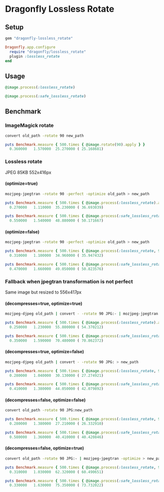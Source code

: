 # Dragonfly Lossless Rotate

## Setup
```ruby
gem "dragonfly-lossless_rotate"
```

```ruby
Dragonfly.app.configure
  require "dragonfly/lossless_rotate"
  plugin :lossless_rotate
end
```

## Usage
```ruby
@image.process(:lossless_rotate)
```

```ruby
@image.process(:safe_lossless_rotate)
```

## Benchmark

### ImageMagick rotate
```bash
convert old_path -rotate 90 new_path
```
```ruby
puts Benchmark.measure { 500.times { @image.rotate(90).apply } }
  0.360000   1.570000  25.270000 ( 25.168681)
```

### Lossless rotate
JPEG 85KB 552x416px

#### (optimize=true)
```bash
mozjpeg-jpegtran -rotate 90 -perfect -optimize old_path > new_path
```

```ruby
puts Benchmark.measure { 500.times { @image.process(:lossless_rotate).apply } }
  0.270000   1.110000  35.230000 ( 36.693039)

puts Benchmark.measure { 500.times { @image.process(:safe_lossless_rotate).apply } }
  0.550000   1.540000  48.880000 ( 50.171667)
```

#### (optimize=false)
```bash
mozjpeg-jpegtran -rotate 90 -perfect -optimize old_path > new_path
```

```ruby
puts Benchmark.measure { 500.times { @image.process(:lossless_rotate, 90, true, false).apply } }
  0.310000   1.100000  34.960000 ( 35.947432)

puts Benchmark.measure { 500.times { @image.process(:safe_lossless_rotate, 90, true, false).apply } }
  0.470000   1.660000  49.050000 ( 50.823576)
```

### Fallback when jpegtran transformation is not perfect

Same image but resized to 556x417px

#### (decompresses=true, optimize=true)
```bash
mozjpeg-djpeg old_path | convert - -rotate 90 JPG:- | mozjpeg-jpegtran -optimize > new_path
```
```ruby
puts Benchmark.measure { 500.times { @image.process(:lossless_rotate).apply } }
  0.250000   1.230000  55.800000 ( 54.370212)

puts Benchmark.measure { 500.times { @image.process(:safe_lossless_rotate).apply } }
  0.350000   1.590000  70.480000 ( 70.862372)
```

#### (decompresses=true, optimize=false)
```bash
mozjpeg-djpeg old_path | convert - -rotate 90 JPG: > new_path
```
```ruby
puts Benchmark.measure { 500.times { @image.process(:lossless_rotate, 90, true, false).apply } }
  0.280000   1.040000  30.130000 ( 27.274921)

puts Benchmark.measure { 500.times { @image.process(:safe_lossless_rotate, 90, true, false).apply } }
  0.410000   1.380000  44.050000 ( 42.079892)
```

#### (decompresses=false, optimize=false)
```bash
convert old_path -rotate 90 JPG:new_path
```
```ruby
puts Benchmark.measure { 500.times { @image.process(:lossless_rotate, 90, false, false).apply } }
  0.280000   1.380000  27.210000 ( 26.332910)

puts Benchmark.measure { 500.times { @image.process(:safe_lossless_rotate, 90, false, false).apply } }
  0.580000   1.360000  40.410000 ( 40.420846)
```

#### (decompresses=false, optimize=true)
```bash
convert old_path -rotate 90 JPG:- | mozjpeg-jpegtran -optimize > new_path
```
```ruby
puts Benchmark.measure { 500.times { @image.process(:lossless_rotate, 90, false, true).apply } }
  0.310000   1.030000  62.320000 ( 60.490651)

puts Benchmark.measure { 500.times { @image.process(:safe_lossless_rotate, 90, false, true).apply } }
  0.330000   1.630000  75.350000 ( 73.732022)
```
